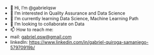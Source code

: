- 👋 Hi, I’m @gabrielqsw
- 👀 I’m interested in Quality Assurance and Data Science
- 🌱 I’m currently learning Data Science, Machine Learning Path
- 💞️ I’m looking to collaborate on Data
- 📫 How to reach me:
-   mail: gabriel.qsw@gmail.com
-   linkedIn: https://www.linkedin.com/in/gabriel-quiroga-samaniego-57970919b/

<!---
gabrielqsw/gabrielqsw is a ✨ special ✨ repository because its `README.md` (this file) appears on your GitHub profile.
You can click the Preview link to take a look at your changes.
--->
